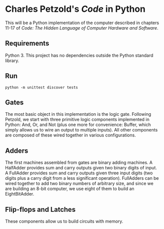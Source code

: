 # Charles Petzold's _Code_ in Python

This will be a Python implementation of the computer described in chapters 11-17 of _Code: The Hidden Language of Computer Hardware and Software_.

## Requirements

Python 3. This project has no dependencies outside the Python standard library.

## Run

`python -m unittest discover tests`

## Gates

The most basic object in this implementation is the logic gate. Following Petzold, we start with three primitive logic components implemented in Python: And, Or, and Not (plus one more for convenience: Buffer, which simply allows us to wire an output to multiple inputs). All other components are composed of these wired together in various configurations.

## Adders

The first machines assembled from gates are binary adding machines. A HalfAdder provides sum and carry outputs given two binary digits of input. A FullAdder provides sum and carry outputs given three input digits (two digits plus a carry digit from a less significant operation). FullAdders can be wired together to add two binary numbers of arbitrary size, and since we are building an 8-bit computer, we use eight of them to build an EightBitAdder.

## Flip-flops and Latches

These components allow us to build circuits with memory.
